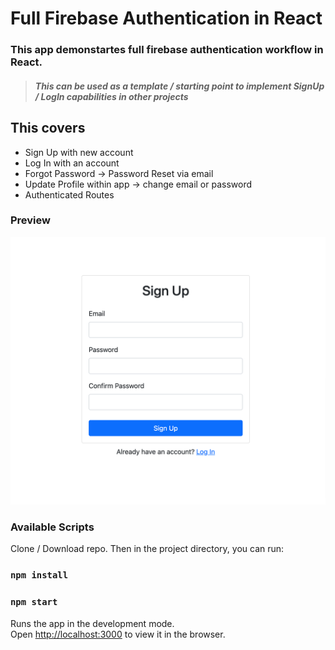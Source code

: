 # Full Firebase Authentication in React

### This app demonstartes full firebase authentication workflow in React.

> #### _This can be used as a **template / starting point** to implement SignUp / LogIn capabilities in other projects_

## This covers

- Sign Up with new account
- Log In with an account
- Forgot Password -> Password Reset via email
- Update Profile within app -> change email or password
- Authenticated Routes

### Preview

![App Screenshot](https://github.com/kritika243/firebase-auth-react/blob/main/public/React-App.png)

### Available Scripts

Clone / Download repo. Then in the project directory, you can run:

### `npm install`

### `npm start`

Runs the app in the development mode.\
Open [http://localhost:3000](http://localhost:3000) to view it in the browser.
